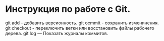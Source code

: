 #  Инструкция по работе с Git.
git add - добавить версионность.
git ocmmit - сохранить изменинения.
git checkout - переключить ветки или восстановить файлы рабочего дерева.
git log — Показать журналы коммитов.